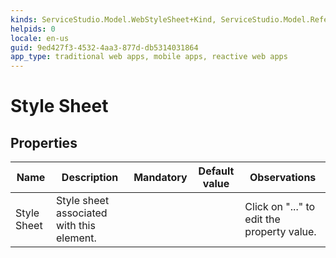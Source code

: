 ```yaml
---
kinds: ServiceStudio.Model.WebStyleSheet+Kind, ServiceStudio.Model.ReferenceWebStyleSheet+Kind
helpids: 0
locale: en-us
guid: 9ed427f3-4532-4aa3-877d-db5314031864
app_type: traditional web apps, mobile apps, reactive web apps
---
```


# Style Sheet


## Properties

<table markdown="1">
<thead>
<tr>
<th>Name</th>
<th>Description</th>
<th>Mandatory</th>
<th>Default value</th>
<th>Observations</th>
</tr>
</thead>
<tbody>
<tr>
<td title="Style Sheet">Style Sheet</td>
<td>Style sheet associated with this element.</td>
<td></td>
<td></td>
<td>Click on "..." to edit the property value.</td>
</tr>
</tbody>
</table>

